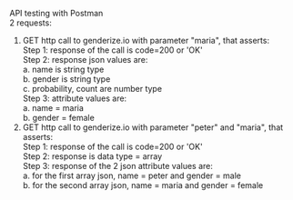 API testing with Postman  
2 requests:
1. GET http call to genderize.io with parameter "maria", that asserts:  
   Step 1: response of the call is code=200 or 'OK'  
   Step 2: response json values are:  
           a. name is string type  
           b. gender is string type  
           c. probability, count are number type  
   Step 3: attribute values are:  
           a. name = maria  
           b. gender = female  
2. GET http call to genderize.io with parameter "peter" and "maria", that asserts:  
   Step 1: response of the call is code=200 or 'OK'  
   Step 2: response is data type = array  
   Step 3: response of the 2 json attribute values are:  
           a. for the first array json, name = peter and gender = male  
           b. for the second array json, name = maria and gender = female   
